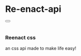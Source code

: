# Re-enact-api

<button class="btn btn-primary">
  <span class="spinner-border spinner-border-sm"></span>
</button>
 <div class="tab-content">
    <div id="home" class="container tab-pane active"><br>
      <h3>Reenact css</h3>
      <p>an css api made to make life easy!</p>
 </div>
